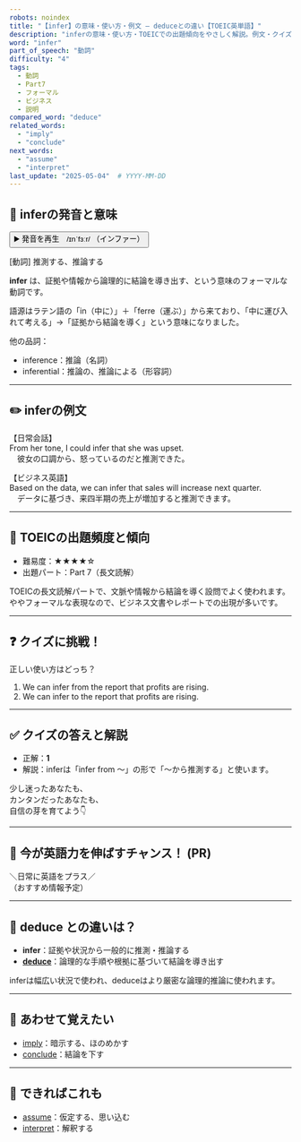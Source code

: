 ```yaml
---
robots: noindex
title: "【infer】の意味・使い方・例文 ― deduceとの違い【TOEIC英単語】"
description: "inferの意味・使い方・TOEICでの出題傾向をやさしく解説。例文・クイズ付きでdeduceとの違いもわかりやすく学べます。"
word: "infer"
part_of_speech: "動詞"
difficulty: "4"
tags:
  - 動詞
  - Part7
  - フォーマル
  - ビジネス
  - 説明
compared_word: "deduce"
related_words:
  - "imply"
  - "conclude"
next_words:
  - "assume"
  - "interpret"
last_update: "2025-05-04"  # YYYY-MM-DD
---
```


## 🔰 inferの発音と意味

<button class="play-audio" onclick="playTTS('infer')">
  <span class="play-audio-main">
    ▶️ 発音を再生　/ɪnˈfɜːr/
  </span>
  <span class="play-audio-sub">
    （インファー）
  </span>
</button>

[動詞] 推測する、推論する

**infer** は、証拠や情報から論理的に結論を導き出す、という意味のフォーマルな動詞です。

語源はラテン語の「in（中に）」＋「ferre（運ぶ）」から来ており、「中に運び入れて考える」→「証拠から結論を導く」という意味になりました。

他の品詞：  
- inference：推論（名詞）
- inferential：推論の、推論による（形容詞）

---

## ✏️ inferの例文

【日常会話】  
From her tone, I could infer that she was upset.  
　彼女の口調から、怒っているのだと推測できた。

【ビジネス英語】  
Based on the data, we can infer that sales will increase next quarter.  
　データに基づき、来四半期の売上が増加すると推測できます。

---

## 🎯 TOEICの出題頻度と傾向

- 難易度：★★★★☆
- 出題パート：Part 7（長文読解）

TOEICの長文読解パートで、文脈や情報から結論を導く設問でよく使われます。ややフォーマルな表現なので、ビジネス文書やレポートでの出現が多いです。

---

## ❓ クイズに挑戦！

正しい使い方はどっち？

1. We can infer from the report that profits are rising.  
2. We can infer to the report that profits are rising.

---

## ✅ クイズの答えと解説

- 正解：**1**
- 解説：inferは「infer from ～」の形で「～から推測する」と使います。

少し迷ったあなたも、  
カンタンだったあなたも、  
自信の芽を育てよう👇️

---

## 🚀 今が英語力を伸ばすチャンス！ (PR)

<div class="info-center">
＼日常に英語をプラス／<br>  
（おすすめ情報予定）
</div>

---

## 🤔  deduce との違いは？

- **infer**：証拠や状況から一般的に推測・推論する
- **[deduce](/word/deduce/)**：論理的な手順や根拠に基づいて結論を導き出す

inferは幅広い状況で使われ、deduceはより厳密な論理的推論に使われます。

---

## 🧩 あわせて覚えたい

- [imply](/word/imply/)：暗示する、ほのめかす
- [conclude](/word/conclude/)：結論を下す

---

## 📖 できればこれも

- [assume](/word/assume/)：仮定する、思い込む
- [interpret](/word/interpret/)：解釈する

<!-- cvid: aid16_bid23 -->
